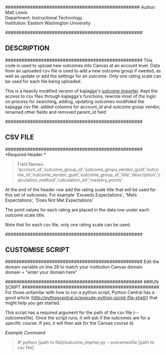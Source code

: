 
#################################################
Author: Matt Lewis  
Department: Instructional Technology  
Institution: Eastern Washington University

##################################################
## DESCRIPTION
##################################################
This code is used to upload new outcomes into Canvas at an account level. Data from an uploaded csv file is used to add a new outcome group if needed, as well as update or add the settings for an outcome. Only one rating scale can be used for each file being uploaded.

This is a heavily modified version of kajiagga's [outcome importer](https://github.com/kajigga/canvas-contrib/tree/master/API_Examples/import_outcomes/python). Kept the access to csv files through kajiagga's functions, rewrote most of the logic on process for searching, adding, updating outcomes modifided the kajiagga csv file: added columns for account_id and outcome group vendor, renamed other fields and removed parent_id field

##################################################
## CSV FILE
##################################################
*Required Header *   
>  Field Names: 'account_id','outcome_group_id','outcome_gropu_vendor_guid','outcome_id','outcome_vendor_guid','outcome_group_id','title','description','calculation_method','calculation_int','mastery_points'  

At the end of the header row add the rating scale title that will be used for this set of outcomes. For example 'Exceeds Expectations', 'Mets Expectations', 'Does Not Met Expectations'  

The point values for each rating are placed in the data row under each outcome scale title.   

Note that for each csv file, only one rating scale can be used.  


##################################################
## CUSTOMISE SCRIPT
##################################################
Edit the domain variable on line 28 to match your institution Canvas domain  
domain = "enter your domain here"

##################################################
##RUN SCRIPT
##################################################
For those unfamilar with how to run a python script, Python Central has a good article (http://pythoncentral.io/execute-python-script-file-shell/) that might help you get started.

This script has a required argument for the path of the csv file (--outcomesfile). Once the script runs, it will ask if the outcomes are for a specific course. If yes, it will then ask for the Canvas course id.

*Example Command*  
>  #! python [path to file]/outcome_imprter.py --outcomesfile [path to csv file]

